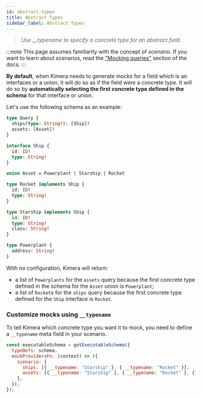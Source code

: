 ```yaml
---
id: abstract-types
title: Abstract Types
sidebar_label: Abstract Types
---
```


> _Use \_\_typename to specify a concrete type for an abstract field._

:::note
This page assumes familiarity with the concept of _scenario_. If you want to learn about scenarios, read the ["Mocking queries"](/graphql-kimera/docs/mocking-queries-scenario) section of the docs.
:::

**By default**, when Kimera needs to generate mocks for a field which is an interfaces or a union, it will do so as if the field were a concrete type. It will do so by **automatically selecting the first concrete type defined in the schema** for that interface or union.

Let's use the following schema as an example:

```graphql
type Query {
  ships(type: String!): [Ship]!
  assets: [Asset]!
}

interface Ship {
  id: ID!
  type: String!
}

union Asset = Powerplant | Starship | Rocket

type Rocket implements Ship {
  id: ID!
  type: String!
}

type Starship implements Ship {
  id: ID!
  type: String!
  class: String!
}

type Powerplant {
  address: String!
}
```

With no configuration, Kimera will return:

- a list of `Powerplants` for the `assets` query because the first concrete type defined in the schema for the `Asset` union is `Powerplant`;
- a list of `Rocket`s for the `ships` query because the first concrete type defined for the `Ship` interface is `Rocket`.

### Customize mocks using `__typename`

To tell Kimera which concrete type you want it to mock, you need to define a `__typename` meta field in your scenario.

```js
const executableSchema = getExecutableSchema({
  typeDefs: schema,
  mockProvidersFn: (context) => ({
    scenario: {
      ships: [{ __typename: "Starship" }, { __typename: "Rocket" }],
      assets: [{ __typename: "Starship" }, { __typename: "Rocket" }, {}],
    },
  }),
});
```

